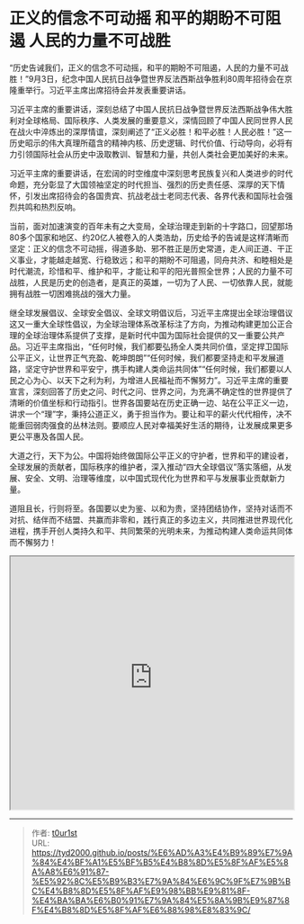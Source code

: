 # 正义的信念不可动摇 和平的期盼不可阻遏 人民的力量不可战胜


“历史告诫我们，正义的信念不可动摇，和平的期盼不可阻遏，人民的力量不可战胜！”9月3日，纪念中国人民抗日战争暨世界反法西斯战争胜利80周年招待会在京隆重举行。习近平主席出席招待会并发表重要讲话。

习近平主席的重要讲话，深刻总结了中国人民抗日战争暨世界反法西斯战争伟大胜利对全球格局、国际秩序、人类发展的重要意义，深情回顾了中国人民同世界人民在战火中淬炼出的深厚情谊，深刻阐述了“正义必胜！和平必胜！人民必胜！”这一历史昭示的伟大真理所蕴含的精神内核、历史逻辑、时代价值、行动导向，必将有力引领国际社会从历史中汲取教训、智慧和力量，共创人类社会更加美好的未来。

习近平主席的重要讲话，在宏阔的时空维度中深刻思考民族复兴和人类进步的时代命题，充分彰显了大国领袖坚定的时代担当、强烈的历史责任感、深厚的天下情怀，引发出席招待会的各国贵宾、抗战老战士老同志代表、各界代表和国际社会强烈共鸣和热烈反响。

当前，面对加速演变的百年未有之大变局，全球治理走到新的十字路口，回望那场80多个国家和地区、约20亿人被卷入的人类浩劫，历史给予的告诫是这样清晰而坚定：正义的信念不可动摇，得道多助、邪不胜正是历史常道，走人间正道、干正义事业，才能越走越宽、行稳致远；和平的期盼不可阻遏，同舟共济、和睦相处是时代潮流，珍惜和平、维护和平，才能让和平的阳光普照全世界；人民的力量不可战胜，人民是历史的创造者，是真正的英雄，一切为了人民、一切依靠人民，就能拥有战胜一切困难挑战的强大力量。

继全球发展倡议、全球安全倡议、全球文明倡议后，习近平主席提出全球治理倡议这又一重大全球性倡议，为全球治理体系改革标注了方向，为推动构建更加公正合理的全球治理体系提供了支撑，是新时代中国为国际社会提供的又一重要公共产品。习近平主席指出，“任何时候，我们都要弘扬全人类共同价值，坚定捍卫国际公平正义，让世界正气充盈、乾坤朗朗”“任何时候，我们都要坚持走和平发展道路，坚定守护世界和平安宁，携手构建人类命运共同体”“任何时候，我们都要以人民之心为心、以天下之利为利，为增进人民福祉而不懈努力”。习近平主席的重要宣言，深刻回答了历史之问、时代之问、世界之问，为充满不确定性的世界提供了清晰的价值坐标和行动指引。世界各国要站在历史正确一边、站在公平正义一边，讲求一个“理”字，秉持公道正义，勇于担当作为。要让和平的薪火代代相传，决不能重回弱肉强食的丛林法则。要顺应人民对幸福美好生活的期待，让发展成果更多更公平惠及各国人民。

大道之行，天下为公。中国将始终做国际公平正义的守护者，世界和平的建设者，全球发展的贡献者，国际秩序的维护者，深入推动“四大全球倡议”落实落细，从发展、安全、文明、治理等维度，以中国式现代化为世界和平与发展事业贡献新力量。

道阻且长，行则将至。各国要以史为鉴、以和为贵，坚持团结协作，坚持对话而不对抗、结伴而不结盟、共赢而非零和，践行真正的多边主义，共同推进世界现代化进程，携手开创人类持久和平、共同繁荣的光明未来，为推动构建人类命运共同体而不懈努力！

<iframe
    width="100%"
    height="450"
    src="https://content-static.cctvnews.cctv.com/snow-book/index.html?item_id=11650299251427617103"
></iframe>

---

> 作者: [t0ur1st](https://github.com/tyd2000)  
> URL: https://tyd2000.github.io/posts/%E6%AD%A3%E4%B9%89%E7%9A%84%E4%BF%A1%E5%BF%B5%E4%B8%8D%E5%8F%AF%E5%8A%A8%E6%91%87-%E5%92%8C%E5%B9%B3%E7%9A%84%E6%9C%9F%E7%9B%BC%E4%B8%8D%E5%8F%AF%E9%98%BB%E9%81%8F-%E4%BA%BA%E6%B0%91%E7%9A%84%E5%8A%9B%E9%87%8F%E4%B8%8D%E5%8F%AF%E6%88%98%E8%83%9C/  

